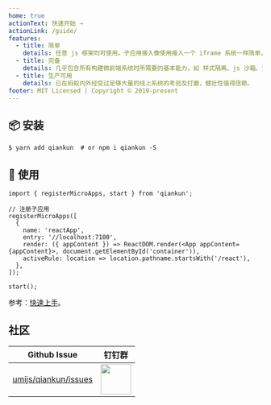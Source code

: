 ```yaml
---
home: true
actionText: 快速开始 →
actionLink: /guide/
features:
  - title: 简单
    details: 任意 js 框架均可使用。子应用接入像使用接入一个 iframe 系统一样简单，但实际不是 iframe。
  - title: 完备
    details: 几乎包含所有构建微前端系统时所需要的基本能力，如 样式隔离、js 沙箱、预加载等。
  - title: 生产可用
    details: 已在蚂蚁内外经受过足够大量的线上系统的考验及打磨，健壮性值得信赖。
footer: MIT Licensed | Copyright © 2019-present
---
```


## 📦 安装

```shell
$ yarn add qiankun  # or npm i qiankun -S
```

## 🔨 使用

```tsx
import { registerMicroApps, start } from 'qiankun';

// 注册子应用
registerMicroApps([
  {
    name: 'reactApp',
    entry: '//localhost:7100',
    render: ({ appContent }) => ReactDOM.render(<App appContent={appContent}>, document.getElementById('container')),
    activeRule: location => location.pathname.startsWith('/react'),
  },
]);

start();
```

参考：[快速上手](/zh/guide/getting-started.html)。

## 社区

| Github Issue | 钉钉群 |
| --- | --- |
| [umijs/qiankun/issues](https://github.com/umijs/qiankun/issues) | <img src="https://gw.alipayobjects.com/mdn/rms_655822/afts/img/A*HMVERqOue-AAAAAAAAAAAABkARQnAQ" width="60" /> |

